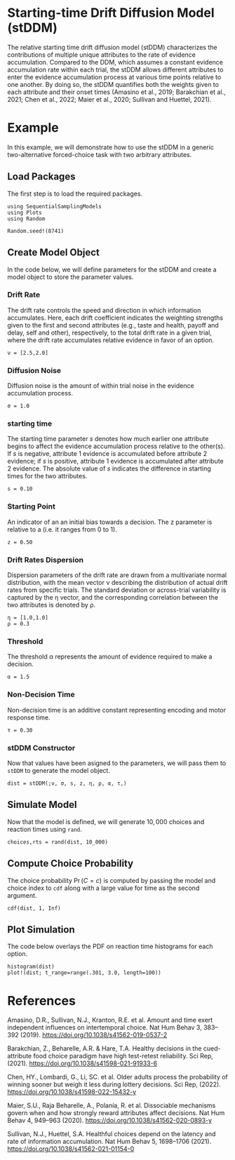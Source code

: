 # Starting-time Drift Diffusion Model (stDDM)

The relative starting time drift diffusion model (stDDM) characterizes the contributions of multiple unique attributes to the rate of evidence accumulation. Compared to the DDM, which assumes a constant evidence accumulation rate within each trial, the stDDM allows different attributes to enter the evidence accumulation process at various time points relative to one another. By doing so, the stDDM quantifies both the weights given to each attribute and their onset times (Amasino et al., 2019; Barakchian et al., 2021; Chen et al., 2022; Maier et al., 2020; Sullivan and Huettel, 2021).

# Example
In this example, we will demonstrate how to use the stDDM in a generic two-alternative forced-choice task with two arbitrary attributes.

## Load Packages
The first step is to load the required packages.

```@example stDDM
using SequentialSamplingModels
using Plots
using Random

Random.seed!(8741)
```

## Create Model Object
In the code below, we will define parameters for the stDDM and create a model object to store the parameter values. 

### Drift Rate
The drift rate controls the speed and direction in which information accumulates. Here, each drift coefficient indicates the weighting strengths given to the first and second attributes (e.g., taste and health, payoff and delay, self and other), respectively, to the total drift rate in a given trial, where the drift rate accumulates relative evidence in favor of an option.
```@example stDDM
ν = [2.5,2.0]
```
### Diffusion Noise
Diffusion noise is the amount of within trial noise in the evidence accumulation process. 
```@example stDDM 
σ = 1.0
```

### starting time
The starting time parameter $s$ denotes how much earlier one attribute begins to affect the evidence accumulation process relative to the other(s). If $s$ is negative, attribute 1 evidence is accumulated before attribute 2 evidence; if $s$ is positive, attribute 1 evidence is accumulated after attribute 2 evidence. The absolute value of $s$ indicates the difference in starting times for the two attributes.
```@example stDDM 
s = 0.10 
```

### Starting Point
An indicator of an an initial bias towards a decision. The z parameter is relative to a (i.e. it ranges from 0 to 1).
```@example stDDM 
z = 0.50
```

### Drift Rates Dispersion
Dispersion parameters of the drift rate are drawn from a multivariate normal distribution, with the mean vector ν describing the distribution of actual drift rates from specific trials. The standard deviation or across-trial variability is captured by the η vector, and the corresponding correlation between the two attributes is denoted by ρ.
```@example stDDM
η = [1.0,1.0]
ρ = 0.3
```

### Threshold
The threshold α represents the amount of evidence required to make a decision.
```@example stDDM 
α = 1.5
```

### Non-Decision Time
Non-decision time is an additive constant representing encoding and motor response time. 
```@example stDDM 
τ = 0.30
```

### stDDM Constructor 
Now that values have been asigned to the parameters, we will pass them to `stDDM` to generate the model object.
```@example stDDM 
dist = stDDM(;ν, σ, s, z, η, ρ, α, τ,)
```

## Simulate Model
Now that the model is defined, we will generate $10,000$ choices and reaction times using `rand`. 
 ```@example stDDM 
 choices,rts = rand(dist, 10_000)
```

## Compute Choice Probability
The choice probability $\Pr(C=c)$ is computed by passing the model and choice index to `cdf` along with a large value for time as the second argument.
 ```@example stDDM 
cdf(dist, 1, Inf)
```

## Plot Simulation
The code below overlays the PDF on reaction time histograms for each option.
 ```@example stDDM 
histogram(dist)
plot!(dist; t_range=range(.301, 3.0, length=100))
```

# References

Amasino, D.R., Sullivan, N.J., Kranton, R.E. et al. Amount and time exert independent influences on intertemporal choice. Nat Hum Behav 3, 383–392 (2019). https://doi.org/10.1038/s41562-019-0537-2

Barakchian, Z., Beharelle, A.R. & Hare, T.A. Healthy decisions in the cued-attribute food choice paradigm have high test-retest reliability. Sci Rep, (2021). https://doi.org/10.1038/s41598-021-91933-6

Chen, HY., Lombardi, G., Li, SC. et al. Older adults process the probability of winning sooner but weigh it less during lottery decisions. Sci Rep, (2022). https://doi.org/10.1038/s41598-022-15432-y

Maier, S.U., Raja Beharelle, A., Polanía, R. et al. Dissociable mechanisms govern when and how strongly reward attributes affect decisions. Nat Hum Behav 4, 949–963 (2020). https://doi.org/10.1038/s41562-020-0893-y

Sullivan, N.J., Huettel, S.A. Healthful choices depend on the latency and rate of information accumulation. Nat Hum Behav 5, 1698–1706 (2021). https://doi.org/10.1038/s41562-021-01154-0